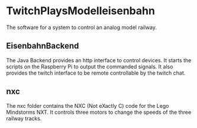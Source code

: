 # TwitchPlaysModelleisenbahn
The software for a system to control an analog model railway.

## EisenbahnBackend
The Java Backend provides an http interface to control devices. It starts the scripts on the Raspberry Pi to output the commanded signals. It also provides the twitch interface to be remote controllable by the twitch chat.

## nxc
The nxc folder contains the NXC (Not eXactly C) code for the Lego Mindstorms NXT. It controls three motors to change the speeds of the three railway tracks.

